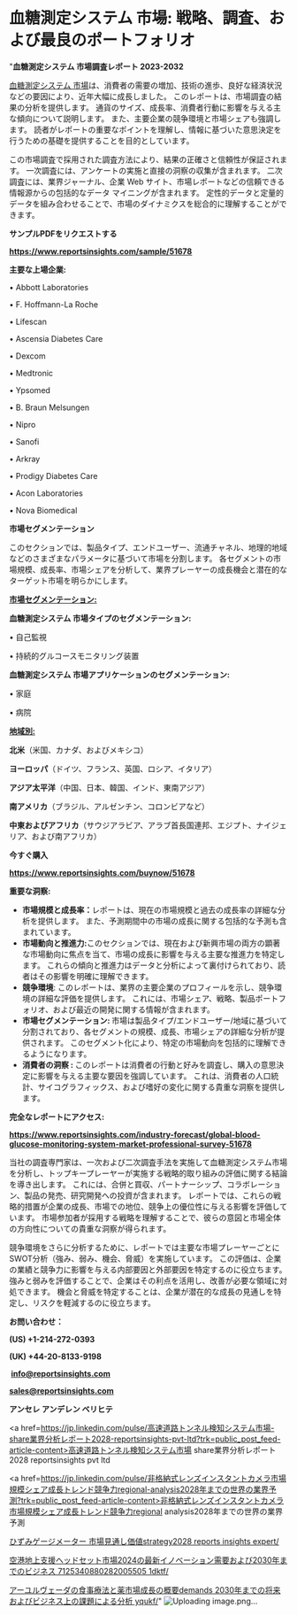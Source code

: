# 血糖測定システム 市場: 戦略、調査、および最良のポートフォリオ

"<strong>血糖測定システム 市場調査レポート 2023-2032</strong>

<a href=https://www.reportsinsights.com/sample/51678>血糖測定システム 市場</a>は、消費者の需要の増加、技術の進歩、良好な経済状況などの要因により、近年大幅に成長しました。 このレポートは、市場調査の結果の分析を提供します。 通貨のサイズ、成長率、消費者行動に影響を与える主な傾向について説明します。 また、主要企業の競争環境と市場シェアも強調します。 読者がレポートの重要なポイントを理解し、情報に基づいた意思決定を行うための基礎を提供することを目的としています。

この市場調査で採用された調査方法により、結果の正確さと信頼性が保証されます。 一次調査には、アンケートの実施と直接の洞察の収集が含まれます。 二次調査には、業界ジャーナル、企業 Web サイト、市場レポートなどの信頼できる情報源からの包括的なデータ マイニングが含まれます。 定性的データと定量的データを組み合わせることで、市場のダイナミクスを総合的に理解することができます。

<strong><b>サンプルPDFをリクエストする</b></strong>

<a href=https://www.reportsinsights.com/sample/51678><strong><u>https://www.reportsinsights.com/sample/51678</u></strong></a>

<strong>主要な上場企業:</strong>

• Abbott Laboratories

• F. Hoffmann-La Roche

• Lifescan

• Ascensia Diabetes Care

• Dexcom

• Medtronic

• Ypsomed

• B. Braun Melsungen

• Nipro

• Sanofi

• Arkray

• Prodigy Diabetes Care

• Acon Laboratories

• Nova Biomedical

<strong>市場セグメンテーション</strong>

このセクションでは、製品タイプ、エンドユーザー、流通チャネル、地理的地域などのさまざまなパラメータに基づいて市場を分割します。 各セグメントの市場規模、成長率、市場シェアを分析して、業界プレーヤーの成長機会と潜在的なターゲット市場を明らかにします。

<strong><u>市場セグメンテーション</u></strong><strong><u>:</u></strong>

<strong>血糖測定システム 市場タイプのセグメンテーション:</strong>

• 自己監視

• 持続的グルコースモニタリング装置

<strong>血糖測定システム 市場アプリケーションのセグメンテーション:</strong>

• 家庭

• 病院

<strong><u>地域別</u></strong><strong><u>:</u></strong>

<strong>北米</strong>（米国、カナダ、およびメキシコ）

<strong>ヨーロッパ</strong>（ドイツ、フランス、英国、ロシア、イタリア）

<strong>アジア太平洋</strong>（中国、日本、韓国、インド、東南アジア）

<strong>南アメリカ</strong>（ブラジル、アルゼンチン、コロンビアなど）

<strong>中東およびアフリカ</strong>（サウジアラビア、アラブ首長国連邦、エジプト、ナイジェリア、および南アフリカ）

<strong>今すぐ購入</strong>

<a href=https://www.reportsinsights.com/buynow/51678><strong><u>https://www.reportsinsights.com/buynow/51678</u></strong></a>

<strong>重要な洞察:</strong>
<ul>
  <li><strong>市場規模と成長率：</strong>レポートは、現在の市場規模と過去の成長率の詳細な分析を提供します。 また、予測期間中の市場の成長に関する包括的な予測も含まれています。</li>
  <li><strong>市場動向と推進力:</strong>このセクションでは、現在および新興市場の両方の顕著な市場動向に焦点を当て、市場の成長に影響を与える主要な推進力を特定します。 これらの傾向と推進力はデータと分析によって裏付けられており、読者はその影響を明確に理解できます。</li>
  <li><strong>競争環境</strong>: このレポートは、業界の主要企業のプロフィールを示し、競争環境の詳細な評価を提供します。 これには、市場シェア、戦略、製品ポートフォリオ、および最近の開発に関する情報が含まれます。</li>
  <li><strong>市場セグメンテーション: </strong>市場は製品タイプ/エンドユーザー/地域に基づいて分割されており、各セグメントの規模、成長、市場シェアの詳細な分析が提供されます。 このセグメント化により、特定の市場動向を包括的に理解できるようになります。</li>
  <li><strong>消費者の洞察 : </strong>このレポートは消費者の行動と好みを調査し、購入の意思決定に影響を与える主要な要因を強調しています。 これは、消費者の人口統計、サイコグラフィックス、および嗜好の変化に関する貴重な洞察を提供します。</li>
</ul>
<strong>完全なレポートにアクセス:</strong>

<a href=https://www.reportsinsights.com/industry-forecast/global-blood-glucose-monitoring-system-market-professional-survey-51678><strong><u><b>https://www.reportsinsights.com/industry-forecast/global-blood-glucose-monitoring-system-market-professional-survey-51678</b></u></strong></a>

当社の調査専門家は、一次および二次調査手法を実施して血糖測定システム市場を分析し、トップキープレーヤーが実施する戦略的取り組みの評価に関する結論を導き出します。 これには、合併と買収、パートナーシップ、コラボレーション、製品の発売、研究開発への投資が含まれます。 レポートでは、これらの戦略的措置が企業の成長、市場での地位、競争上の優位性に与える影響を評価しています。 市場参加者が採用する戦略を理解することで、彼らの意図と市場全体の方向性についての貴重な洞察が得られます。

競争環境をさらに分析するために、レポートでは主要な市場プレーヤーごとにSWOT分析（強み、弱み、機会、脅威）を実施しています。 この評価は、企業の業績と競争力に影響を与える内部要因と外部要因を特定するのに役立ちます。 強みと弱みを評価することで、企業はその利点を活用し、改善が必要な領域に対処できます。 機会と脅威を特定することは、企業が潜在的な成長の見通しを特定し、リスクを軽減するのに役立ちます。

<strong>お問い合わせ：</strong>

<strong>(US) +1-214-272-0393</strong>

<strong>(UK) +44-20-8133-9198</strong>

<strong> </strong><a href=info@reportsinsights.com><strong><u>info@reportsinsights.com</u></strong></a>

<a href=sales@reportsinsights.com><strong><u>sales@reportsinsights.com</u></strong></a>

<strong>アンセレ アンデレン ベリヒテ</strong>

<a href=https://jp.linkedin.com/pulse/高速道路トンネル検知システム市場-share業界分析レポート2028-reportsinsights-pvt-ltd?trk=public_post_feed-article-content>高速道路トンネル検知システム市場 share業界分析レポート2028 reportsinsights pvt ltd</a>

<a href=https://jp.linkedin.com/pulse/非格納式レンズインスタントカメラ市場規模シェア成長トレンド競争力regional-analysis2028年までの世界の業界予測?trk=public_post_feed-article-content>非格納式レンズインスタントカメラ市場規模シェア成長トレンド競争力regional analysis2028年までの世界の業界予測</a>

<a href=https://www.linkedin.com/pulse/ひずみゲージメーター-市場見通し価値strategy2028-reports-insights-expert/>ひずみゲージメーター 市場見通し価値strategy2028 reports insights expert/</a>

<a href=https://www.linkedin.com/pulse/空港地上支援ヘッドセット市場2024の最新イノベーション需要および2030年までのビジネス-7125340880282005505-1dktf/>空港地上支援ヘッドセット市場2024の最新イノベーション需要および2030年までのビジネス 7125340880282005505 1dktf/</a>

<a href=https://www.linkedin.com/pulse/アーユルヴェーダの食事療法と薬市場成長の概要demands-2030年までの将来およびビジネス上の課題による分析-yqukf/>アーユルヴェーダの食事療法と薬市場成長の概要demands 2030年までの将来およびビジネス上の課題による分析 yqukf/</a>"
![Uploading image.png…]()
